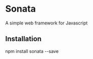 Sonata
=========

A simple web framework for Javascript

## Installation

  npm install sonata --save